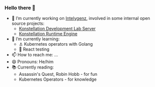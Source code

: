 ### Hello there 👋
- 🔭 I’m currently working on [Intelygenz](https://intelygenz.com/), involved in some internal open source projects:
  - [Konstellation Development Lab Server](https://github.com/konstellation-io/kdl-server)
  - [Konstellation Runtime Engine](https://github.com/konstellation-io/kre)
- 🌱 I’m currently learning:
  - ⚓ Kubernetes operators with Golang
  - 🧪 React testing
- 📫 How to reach me: ...
- 😄 Pronouns: He/him
- 📚 Currently reading:
  - Assassin's Quest, Robin Hobb - for fun
  - Kubernetes Operators - for knowledge
<!--
**JYisus/JYisus** is a ✨ _special_ ✨ repository because its `README.md` (this file) appears on your GitHub profile.

Here are some ideas to get you started:

- 🔭 I’m currently working on ...
- 🌱 I’m currently learning ...
- 👯 I’m looking to collaborate on ...
- 🤔 I’m looking for help with ...
- 💬 Ask me about ...
- 📫 How to reach me: ...
- 😄 Pronouns: ...
- ⚡ Fun fact: ...
-->
